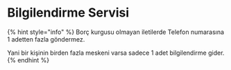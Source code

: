 # Bilgilendirme Servisi



{% hint style="info" %}
Borç kurgusu olmayan iletilerde Telefon numarasına 1 adetten fazla göndermez.

Yani bir kişinin birden fazla meskeni varsa sadece 1 adet bilgilendirme gider.
{% endhint %}



